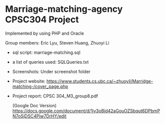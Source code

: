 # Marriage-matching-agency CPSC304 Project
Implemented by using PHP and Oracle

Group members: Eric Lyu, Steven Huang, Zhuoyi Li

- sql script: marriage-matching.sql
- a list of queries used: SQLQueries.txt
- Screenshots: Under screenshot folder
- Project website:
    https://www.students.cs.ubc.ca/~zhuoyil/Marridge-matching-/cover_page.php
- Project report: 
    CPSC 304_M3_group8.pdf

    (Google Doc Version) 
    https://docs.google.com/document/d/1jy3oBjd42aGouOZSbqut6DPbmPN7oSjDSC4Piw7DrHY/edit
